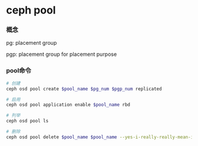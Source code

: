 # ceph pool


### 概念

pg: placement group

pgp: placement group for placement purpose


### pool命令

```bash
# 创建
ceph osd pool create $pool_name $pg_num $pgp_num replicated

# 启用
ceph osd pool application enable $pool_name rbd

# 列举
ceph osd pool ls

# 删除
ceph osd pool delete $pool_name $pool_name --yes-i-really-really-mean-it
```

